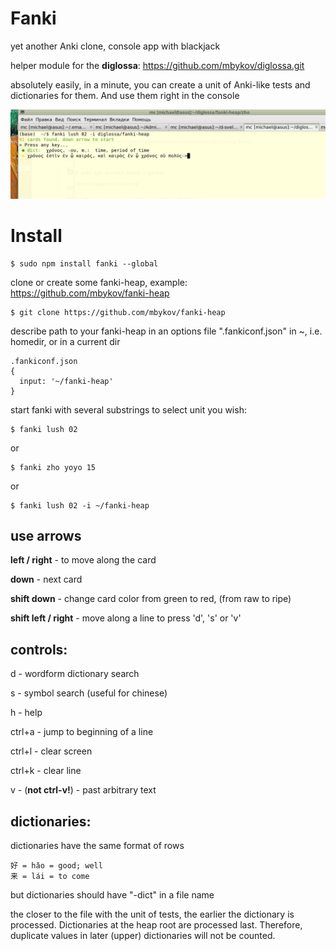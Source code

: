 # Fanki

yet another Anki clone, console app with blackjack

helper module for the **diglossa**: https://github.com/mbykov/diglossa.git

absolutely easily, in a minute, you can create a unit of Anki-like tests and dictionaries for them. And use them right in the console

![fanki](https://github.com/mbykov/fanki/blob/master/resources/fanki.png?raw=true "Fanki")


# Install

```
$ sudo npm install fanki --global
```
clone or create some fanki-heap, example: https://github.com/mbykov/fanki-heap

```
$ git clone https://github.com/mbykov/fanki-heap
```

describe path to your fanki-heap in an options file ".fankiconf.json" in ~, i.e. homedir, or in a current dir

```
.fankiconf.json
{
  input: '~/fanki-heap'
}
```

start fanki with several substrings to select unit you wish:

```
$ fanki lush 02
```

or

```
$ fanki zho yoyo 15
```

or

```
$ fanki lush 02 -i ~/fanki-heap
```

## use arrows

**left / right** - to move along the card

**down** - next card

**shift down** - change card color from green to red, (from raw to ripe)

**shift left / right** - move along a line to press \'d\', \'s\' or  \'v\'

## controls:

d - wordform dictionary search

s - symbol search (useful for chinese)

h - help

ctrl+a - jump to beginning of a line

ctrl+l - clear screen

ctrl+k - clear line

v - (**not ctrl-v!**) - past arbitrary text

## dictionaries:

dictionaries have the same format of rows

```
好 = hǎo = good; well
来 = lái = to come
```

but dictionaries should have "-dict" in a file name

the closer to the file with the unit of tests, the earlier the dictionary is processed. Dictionaries at the heap root are processed last. Therefore, duplicate values in later (upper) dictionaries will not be counted.
